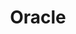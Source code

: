---
title: "Oracle"
type: docs
weight: 1
description: > 
  Tools that work with Oracle Sources.
--- 